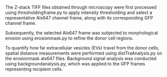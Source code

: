 The Z-stack TIFF files obtained through microscopy were first processed using thresholdingframe.py to apply intensity thresholding and select a representative Alx647 channel frame, along with its corresponding GFP channel frame.

Subsequently, the selected Alx647 frame was subjected to morphological erosion using erosionmask.py to refine the donor cell regions.

To quantify how far extracellular vesicles (EVs) travel from the donor cells, spatial distance measurements were performed using distTraAnalysis.py on the erosionmask alx647 files. Background signal analysis was conducted using backgroundanalysis.py, which was applied to the GFP frames representing recipient cells.
